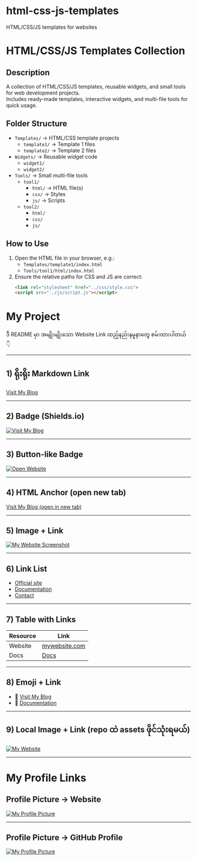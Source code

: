 # html-css-js-templates
HTML/CSS/JS templates for websites

# HTML/CSS/JS Templates Collection

## Description
A collection of HTML/CSS/JS templates, reusable widgets, and small tools for web development projects.  
Includes ready-made templates, interactive widgets, and multi-file tools for quick usage.

## Folder Structure

- `Templates/` → HTML/CSS template projects
  - `template1/` → Template 1 files
  - `template2/` → Template 2 files
- `Widgets/` → Reusable widget code
  - `widget1/`
  - `widget2/`
- `Tools/` → Small multi-file tools
  - `tool1/`
      - `html/` → HTML file(s)
      - `css/` → Styles
      - `js/` → Scripts
  - `tool2/`
      - `html/`
      - `css/`
      - `js/`

## How to Use

1. Open the HTML file in your browser, e.g.:
   - `Templates/template1/index.html`
   - `Tools/tool1/html/index.html`
2. Ensure the relative paths for CSS and JS are correct:
   ```html
   <link rel="stylesheet" href="../css/style.css">
   <script src="../js/script.js"></script>

# My Project

ဒီ README မှာ အမျိုးမျိုးသော Website Link ထည့်နည်းနမူနာတွေ စမ်းထားပါတယ် 👇

---

## 1) ရိုးရိုး Markdown Link
[Visit My Blog](https://www.khinmaungwin.dpdns.org)

---

## 2) Badge (Shields.io)
[![Visit My Blog](https://img.shields.io/badge/Visit-My%20Blog-blue)](https://www.khinmaungwin.dpdns.org)

---

## 3) Button-like Badge
[![Open Website](https://img.shields.io/badge/Open-Website-brightgreen)](https://www.khinmaungwin.dpdns.org)

---

## 4) HTML Anchor (open new tab)
<a href="https://www.khinmaungwin.dpdns.org" target="_blank" rel="noopener noreferrer">Visit My Blog (open in new tab)</a>

---

## 5) Image + Link
[![My Website Screenshot](https://example.com/screenshot.png)](https://www.khinmaungwin.dpdns.org)

---

## 6) Link List
- [Official site](https://www.khinmaungwin.dpdns.org)
- [Documentation](https://www.khinmaungwin.dpdns.org/docs)
- [Contact](mailto:you@example.com)

---

## 7) Table with Links
| Resource | Link |
|---|---|
| Website | [mywebsite.com](https://www.khinmaungwin.dpdns.org) |
| Docs | [Docs](https://mywebsite.com/docs) |

---

## 8) Emoji + Link
- 🔗 [Visit My Blog](https://mywebsite.com)
- 📘 [Documentation](https://mywebsite.com/docs)

---

## 9) Local Image + Link (repo ထဲ assets ဖိုင်သုံးရမယ်)
[![My Website](assets/button.png)](https://mywebsite.com)

---

# My Profile Links

## Profile Picture → Website
[![My Profile Picture](https://avatars.githubusercontent.com/kokhinmaungwin)](https://mywebsite.com)

---

## Profile Picture → GitHub Profile
[![My Profile Picture](https://avatars.githubusercontent.com/kokhinmaungwin)](https://github.com/kokhinmaungwin)
